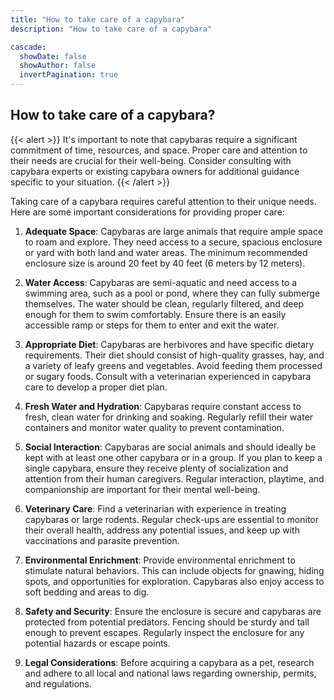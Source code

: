 ```yaml
---
title: "How to take care of a capybara"
description: "How to take care of a capybara"

cascade:
  showDate: false
  showAuthor: false
  invertPagination: true
---
```


## How to take care of a capybara?

{{< alert >}}
It's important to note that capybaras require a significant commitment of time, resources, and space. Proper care and attention to their needs are crucial for their well-being. Consider consulting with capybara experts or existing capybara owners for additional guidance specific to your situation.
{{< /alert >}}

Taking care of a capybara requires careful attention to their unique needs. Here are some important considerations for providing proper care:

1. **Adequate Space**: Capybaras are large animals that require ample space to roam and explore. They need access to a secure, spacious enclosure or yard with both land and water areas. The minimum recommended enclosure size is around 20 feet by 40 feet (6 meters by 12 meters).

2. **Water Access**: Capybaras are semi-aquatic and need access to a swimming area, such as a pool or pond, where they can fully submerge themselves. The water should be clean, regularly filtered, and deep enough for them to swim comfortably. Ensure there is an easily accessible ramp or steps for them to enter and exit the water.

3. **Appropriate Diet**: Capybaras are herbivores and have specific dietary requirements. Their diet should consist of high-quality grasses, hay, and a variety of leafy greens and vegetables. Avoid feeding them processed or sugary foods. Consult with a veterinarian experienced in capybara care to develop a proper diet plan.

4. **Fresh Water and Hydration**: Capybaras require constant access to fresh, clean water for drinking and soaking. Regularly refill their water containers and monitor water quality to prevent contamination.

5. **Social Interaction**: Capybaras are social animals and should ideally be kept with at least one other capybara or in a group. If you plan to keep a single capybara, ensure they receive plenty of socialization and attention from their human caregivers. Regular interaction, playtime, and companionship are important for their mental well-being.

6. **Veterinary Care**: Find a veterinarian with experience in treating capybaras or large rodents. Regular check-ups are essential to monitor their overall health, address any potential issues, and keep up with vaccinations and parasite prevention.

7. **Environmental Enrichment**: Provide environmental enrichment to stimulate natural behaviors. This can include objects for gnawing, hiding spots, and opportunities for exploration. Capybaras also enjoy access to soft bedding and areas to dig.

8. **Safety and Security**: Ensure the enclosure is secure and capybaras are protected from potential predators. Fencing should be sturdy and tall enough to prevent escapes. Regularly inspect the enclosure for any potential hazards or escape points.

9. **Legal Considerations**: Before acquiring a capybara as a pet, research and adhere to all local and national laws regarding ownership, permits, and regulations.


